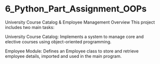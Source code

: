 # 6_Python_Part_Assignment_OOPs
University Course Catalog & Employee Management
Overview
This project includes two main tasks:

University Course Catalog: Implements a system to manage core and elective courses using object-oriented programming.

Employee Module: Defines an Employee class to store and retrieve employee details, imported and used in the main program.
